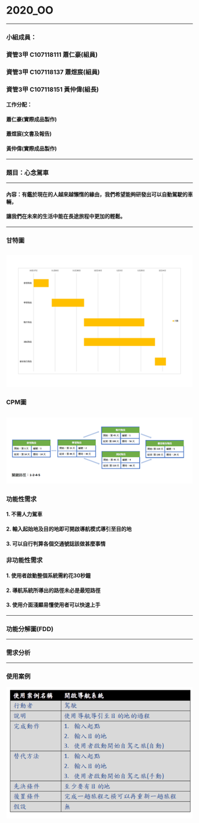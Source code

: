 # 2020_OO
-------------------------------------------------
### 小組成員：
### 資管3甲 C107118111 蕭仁豪(組員)
### 資管3甲 C107118137 蕭煜宸(組員)
### 資管3甲 C107118151 黃仲偉(組長)
#### 工作分配：
#### 蕭仁豪(實際成品製作)
#### 蕭煜宸(文書及報告)
#### 黃仲偉(實際成品製作)
-------------------------------------------------
### 題目：心念駕車
-------------------------------------------------
#### 內容：有鑑於現在的人越來越懶惰的緣由，我們希望能夠研發出可以自動駕駛的車輛，
#### 讓我們在未來的生活中能在長途旅程中更加的輕鬆。
-------------------------------------------------
### **甘特圖**
![pic](甘特圖.png "gent")
-------------------------------------------------
### **CPM圖**
![pic](CPM.png "CPM")
-------------------------------------------------
### **功能性需求**
#### 1. 不需人力駕車
#### 2. 輸入起始地及目的地即可開啟導航模式導引至目的地
#### 3. 可以自行判算各個交通號誌該做甚麼事情
### **非功能性需求**
#### 1. 使用者啟動整個系統需約花30秒鐘
#### 2. 導航系統所導出的路徑未必是最短路徑
#### 3. 使用介面淺顯易懂使用者可以快速上手
-------------------------------------------------
### **功能分解圖(FDD)**
-------------------------------------------------
### **需求分析**
-------------------------------------------------
### **使用案例**
![pic](使用案例.png "使用案例")
